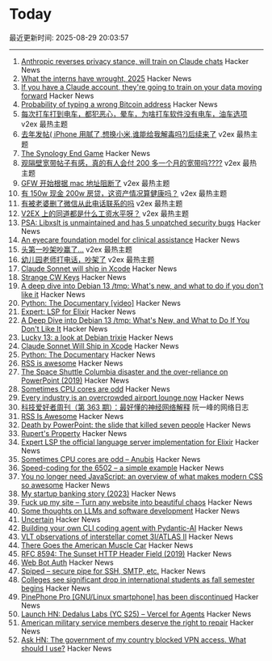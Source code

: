 # Today

最近更新时间: 2025-08-29 20:03:57

--- 
1. [Anthropic reverses privacy stance, will train on Claude chats](https://www.perplexity.ai/page/anthropic-reverses-privacy-sta-xH4KWU9nS3KH4Aj9F12dvQ) Hacker News
2. [What the interns have wrought, 2025](https://blog.janestreet.com/wrought-2025/) Hacker News
3. [If you have a Claude account, they're going to train on your data moving forward](https://old.reddit.com/r/LocalLLaMA/comments/1n2ubjx/if_you_have_a_claude_personal_account_they_are/) Hacker News
4. [Probability of typing a wrong Bitcoin address](https://www.johndcook.com/blog/2025/08/28/wrong-address/) Hacker News
5. [每次打车打到电车，都犯恶心，晕车，为啥打车软件没有电车，油车选项](https://www.v2ex.com/t/1155720) v2ex 最热主题
6. [去年发帖( iPhone 用腻了,想换小米,谁能给我解毒吗?)后续来了](https://www.v2ex.com/t/1155719) v2ex 最热主题
7. [The Synology End Game](https://lowendbox.com/blog/they-used-to-be-good-but-now-theyve-turned-to-evil-the-synology-end-game/) Hacker News
8. [观隔壁宽带帖子有感，真的有人会付 200 多一个月的宽带吗????](https://www.v2ex.com/t/1155739) v2ex 最热主题
9. [GFW 开始根据 mac 地址阻断了](https://www.v2ex.com/t/1155738) v2ex 最热主题
10. [有 150w 现金 200w 房贷，这资产情况算健康吗？](https://www.v2ex.com/t/1155721) v2ex 最热主题
11. [有被老婆删了微信从此电话联系的吗](https://www.v2ex.com/t/1155715) v2ex 最热主题
12. [V2EX 上的同道都是什么工资水平呀？](https://www.v2ex.com/t/1155706) v2ex 最热主题
13. [PSA: Libxslt is unmaintained and has 5 unpatched security bugs](https://vuxml.freebsd.org/freebsd/b0a3466f-5efc-11f0-ae84-99047d0a6bcc.html) Hacker News
14. [An eyecare foundation model for clinical assistance](https://www.nature.com/articles/s41591-025-03900-7) Hacker News
15. [头第一吵架吵赢了...](https://www.v2ex.com/t/1155712) v2ex 最热主题
16. [幼儿园老师打电话，吵架了](https://www.v2ex.com/t/1155696) v2ex 最热主题
17. [Claude Sonnet will ship in Xcode](https://developer.apple.com/documentation/xcode-release-notes/xcode-26-release-notes) Hacker News
18. [Strange CW Keys](https://sites.google.com/site/oh6dccw/strangecwkeys) Hacker News
19. [A deep dive into Debian 13 /tmp: What's new, and what to do if you don't like it](https://lowendbox.com/blog/a-deep-dive-into-debian-13s-tmp-whats-new-and-what-to-do-if-you-dont-like-it/) Hacker News
20. [Python: The Documentary [video]](https://www.youtube.com/watch?v=GfH4QL4VqJ0) Hacker News
21. [Expert: LSP for Elixir](https://github.com/elixir-lang/expert) Hacker News
22. [A Deep Dive into Debian 13 /tmp: What's New, and What to Do If You Don't Like It](https://lowendbox.com/blog/a-deep-dive-into-debian-13s-tmp-whats-new-and-what-to-do-if-you-dont-like-it/) Hacker News
23. [Lucky 13: a look at Debian trixie](https://lwn.net/Articles/1033474/) Hacker News
24. [Claude Sonnet Will Ship in Xcode](https://developer.apple.com/documentation/xcode-release-notes/xcode-26-release-notes) Hacker News
25. [Python: The Documentary](https://lwn.net/Articles/1035537/) Hacker News
26. [RSS is awesome](https://evanverma.com/rss-is-awesome) Hacker News
27. [The Space Shuttle Columbia disaster and the over-reliance on PowerPoint (2019)](https://mcdreeamiemusings.com/blog/2019/4/13/gsux1h6bnt8lqjd7w2t2mtvfg81uhx) Hacker News
28. [Sometimes CPU cores are odd](https://anubis.techaro.lol/blog/2025/cpu-core-odd/) Hacker News
29. [Every industry is an overcrowded airport lounge now](https://quoththeraven.substack.com/p/every-industry-is-an-overcrowded) Hacker News
30. [科技爱好者周刊（第 363 期）：最好懂的神经网络解释](http://www.ruanyifeng.com/blog/2025/08/weekly-issue-363.html) 阮一峰的网络日志
31. [RSS Is Awesome](https://evanverma.com/rss-is-awesome) Hacker News
32. [Death by PowerPoint: the slide that killed seven people](https://mcdreeamiemusings.com/blog/2019/4/13/gsux1h6bnt8lqjd7w2t2mtvfg81uhx) Hacker News
33. [Rupert's Property](https://johncarlosbaez.wordpress.com/2025/08/28/a-polyhedron-without-ruperts-property/) Hacker News
34. [Expert LSP the official language server implementation for Elixir](https://github.com/elixir-lang/expert) Hacker News
35. [Sometimes CPU cores are odd – Anubis](https://anubis.techaro.lol/blog/2025/cpu-core-odd/) Hacker News
36. [Speed-coding for the 6502 – a simple example](https://www.colino.net/wordpress/en/archives/2025/08/28/speed-coding-for-the-6502-a-simple-example/) Hacker News
37. [You no longer need JavaScript: an overview of what makes modern CSS so awesome](https://lyra.horse/blog/2025/08/you-dont-need-js/) Hacker News
38. [My startup banking story (2023)](https://mitchellh.com/writing/my-startup-banking-story) Hacker News
39. [Fuck up my site – Turn any website into beautiful chaos](https://www.fuckupmysite.com/?url=https%3A%2F%2Fnews.ycombinator.com&torchCursor=true&comicSans=true&fakeCursors=true&peskyFly=true) Hacker News
40. [Some thoughts on LLMs and software development](https://martinfowler.com/articles/202508-ai-thoughts.html) Hacker News
41. [Uncertain<T>](https://nshipster.com/uncertainty/) Hacker News
42. [Building your own CLI coding agent with Pydantic-AI](https://martinfowler.com/articles/build-own-coding-agent.html) Hacker News
43. [VLT observations of interstellar comet 3I/ATLAS II](https://arxiv.org/abs/2508.18382) Hacker News
44. [There Goes the American Muscle Car](https://thedispatch.com/article/dodge-challenger-muscle-cars/) Hacker News
45. [RFC 8594: The Sunset HTTP Header Field (2019)](https://datatracker.ietf.org/doc/html/rfc8594) Hacker News
46. [Web Bot Auth](https://developers.cloudflare.com/bots/reference/bot-verification/web-bot-auth/) Hacker News
47. [Spiped – secure pipe for SSH, SMTP, etc.](https://www.tarsnap.com/spiped.html) Hacker News
48. [Colleges see significant drop in international students as fall semester begins](https://text.npr.org/nx-s1-5498669) Hacker News
49. [PinePhone Pro [GNU/Linux smartphone] has been discontinued](https://social.treehouse.systems/@pine64/115027515081143369) Hacker News
50. [Launch HN: Dedalus Labs (YC S25) – Vercel for Agents](https://news.ycombinator.com/item?id=45054040) Hacker News
51. [American military service members deserve the right to repair](https://www.militarytimes.com/opinion/2025/07/11/why-service-members-deserve-the-right-to-repair/) Hacker News
52. [Ask HN: The government of my country blocked VPN access. What should I use?](https://news.ycombinator.com/item?id=45054260) Hacker News
